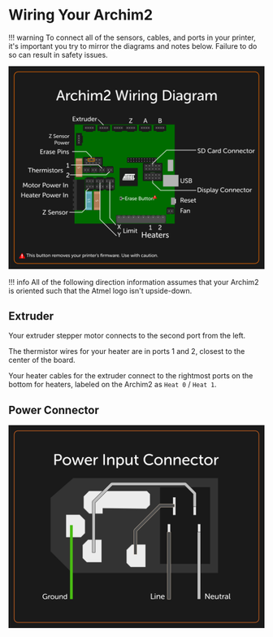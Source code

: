 # Wiring Your Archim2

!!! warning
    To connect all of the sensors, cables, and ports in your printer, it's important you try to mirror the diagrams and notes below. Failure to do so can result in safety issues.

![Wiring Diagram](img/wiring/wiring-diagr.png)

!!! info
    All of the following direction information assumes that your Archim2 is oriented such that the Atmel logo isn't upside-down.

## Extruder

Your extruder stepper motor connects to the second port from the left.

The thermistor wires for your heater are in ports 1 and 2, closest to the center of the board.

Your heater cables for the extruder connect to the rightmost ports on the bottom for heaters, labeled on the Archim2 as `Heat 0` / `Heat 1`.

## Power Connector

![Power Connector Wiring Diagram](img/wiring/power.png)